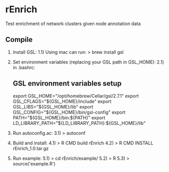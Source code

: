 # rEnrich
Test enrichment of network clusters given node annotation data


## Compile

1) Install GSL:
1.1) Using mac can run: > brew install gsl

2) Set environment variables (replacing your GSL path in GSL_HOME):
2.1) in .bashrc:
      ## GSL environment variables setup
      export GSL_HOME="/opt/homebrew/Cellar/gsl/2.7.1"
      export GSL_CFLAGS="${GSL_HOME}/include"
      export GSL_LIBS="${GSL_HOME}/lib"
      export GSL_CONFIG="${GSL_HOME}/bin/gsl-config"
      export PATH="${GSL_HOME}/bin:${PATH}"
      export LD_LIBRARY_PATH="${LD_LIBRARY_PATH}:${GSL_HOME}/lib"

3) Run autoconfig.ac:
3.1) > autoconf

4) Build and install:
4.1) > R CMD build rEnrich
4.2) > R CMD INSTALL rEnrich_1.0.tar.gz

5) Run example:
5.1) > cd rEnrich/example/
5.2) > R
5.3) > source('example.R')
